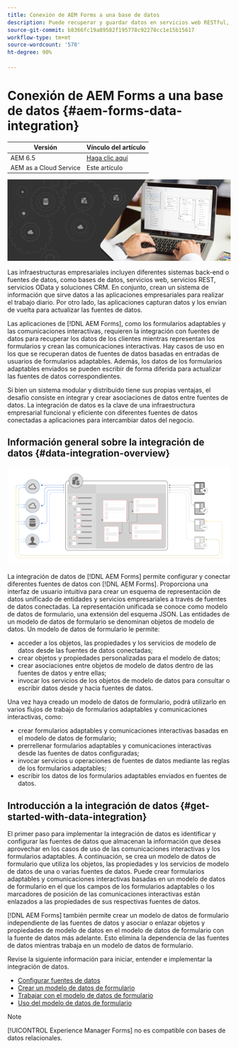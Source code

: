 ```yaml
---
title: Conexión de AEM Forms a una base de datos
description: Puede recuperar y guardar datos en servicios web RESTful, servicios web basados en SOAP y servicios OData desde  [!DNL AEM Forms] as a Cloud Service. El servicio proporciona una herramienta dedicada para recuperar, probar, validar y enviar datos a varios tipos de fuentes de datos.
source-git-commit: b8366fc19a89582f195778c92278cc1e15b15617
workflow-type: tm+mt
source-wordcount: '570'
ht-degree: 90%

---
```


# Conexión de AEM Forms a una base de datos {#aem-forms-data-integration}

| Versión | Vínculo del artículo |
| -------- | ---------------------------- |
| AEM 6.5 | [Haga clic aquí](https://experienceleague.adobe.com/docs/experience-manager-65/forms/form-data-model/data-integration.html) |
| AEM as a Cloud Service | Este artículo |


![Integración de datos](do-not-localize/data-integeration.png)

Las infraestructuras empresariales incluyen diferentes sistemas back-end o fuentes de datos, como bases de datos, servicios web, servicios REST, servicios OData y soluciones CRM. En conjunto, crean un sistema de información que sirve datos a las aplicaciones empresariales para realizar el trabajo diario. Por otro lado, las aplicaciones capturan datos y los envían de vuelta para actualizar las fuentes de datos.

Las aplicaciones de [!DNL AEM Forms], como los formularios adaptables y las comunicaciones interactivas, requieren la integración con fuentes de datos para recuperar los datos de los clientes mientras representan los formularios y crean las comunicaciones interactivas. Hay casos de uso en los que se recuperan datos de fuentes de datos basadas en entradas de usuarios de formularios adaptables. Además, los datos de los formularios adaptables enviados se pueden escribir de forma diferida para actualizar las fuentes de datos correspondientes.

Si bien un sistema modular y distribuido tiene sus propias ventajas, el desafío consiste en integrar y crear asociaciones de datos entre fuentes de datos. La integración de datos es la clave de una infraestructura empresarial funcional y eficiente con diferentes fuentes de datos conectadas a aplicaciones para intercambiar datos del negocio.

## Información general sobre la integración de datos {#data-integration-overview}

![aem-forms-data-integration](assets/aem-forms-data-integeration.png)

La integración de datos de [!DNL AEM Forms] permite configurar y conectar diferentes fuentes de datos con [!DNL AEM Forms]. Proporciona una interfaz de usuario intuitiva para crear un esquema de representación de datos unificado de entidades y servicios empresariales a través de fuentes de datos conectadas. La representación unificada se conoce como modelo de datos de formulario, una extensión del esquema JSON. Las entidades de un modelo de datos de formulario se denominan objetos de modelo de datos. Un modelo de datos de formulario le permite:

* acceder a los objetos, las propiedades y los servicios de modelo de datos desde las fuentes de datos conectadas;
* crear objetos y propiedades personalizadas para el modelo de datos;
* crear asociaciones entre objetos de modelo de datos dentro de las fuentes de datos y entre ellas;
* invocar los servicios de los objetos de modelo de datos para consultar o escribir datos desde y hacia fuentes de datos.

Una vez haya creado un modelo de datos de formulario, podrá utilizarlo en varios flujos de trabajo de formularios adaptables y comunicaciones interactivas, como:

* crear formularios adaptables y comunicaciones interactivas basadas en el modelo de datos de formulario;
* prerrellenar formularios adaptables y comunicaciones interactivas desde las fuentes de datos configuradas;
* invocar servicios u operaciones de fuentes de datos mediante las reglas de los formularios adaptables;
* escribir los datos de los formularios adaptables enviados en fuentes de datos.

## Introducción a la integración de datos {#get-started-with-data-integration}

El primer paso para implementar la integración de datos es identificar y configurar las fuentes de datos que almacenan la información que desea aprovechar en los casos de uso de las comunicaciones interactivas y los formularios adaptables. A continuación, se crea un modelo de datos de formulario que utiliza los objetos, las propiedades y los servicios de modelo de datos de una o varias fuentes de datos. Puede crear formularios adaptables y comunicaciones interactivas basadas en un modelo de datos de formulario en el que los campos de los formularios adaptables o los marcadores de posición de las comunicaciones interactivas están enlazados a las propiedades de sus respectivas fuentes de datos.

[!DNL AEM Forms] también permite crear un modelo de datos de formulario independiente de las fuentes de datos y asociar o enlazar objetos y propiedades de modelo de datos en el modelo de datos de formulario con la fuente de datos más adelante. Esto elimina la dependencia de las fuentes de datos mientras trabaja en un modelo de datos de formulario.

Revise la siguiente información para iniciar, entender e implementar la integración de datos.

* [Configurar fuentes de datos](configure-data-sources.md)
* [Crear un modelo de datos de formulario](create-form-data-models.md)
* [Trabajar con el modelo de datos de formulario](work-with-form-data-model.md)
* [Uso del modelo de datos de formulario](using-form-data-model.md)

>[!NOTE]
>
>[!UICONTROL Experience Manager Forms] no es compatible con bases de datos relacionales.
